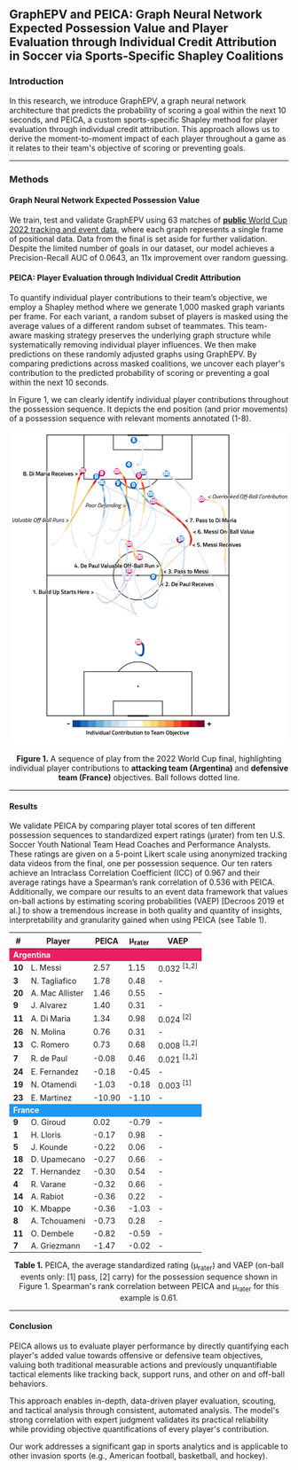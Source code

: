 ## GraphEPV and PEICA: Graph Neural Network Expected Possession Value and Player Evaluation through Individual Credit Attribution in Soccer via Sports-Specific Shapley Coalitions

### Introduction
In this research, we introduce GraphEPV, a graph neural network architecture that predicts the probability of scoring a goal within the next 10 seconds, and PEICA, a custom sports-specific Shapley method for player evaluation through individual credit attribution. This approach allows us to derive the moment-to-moment impact of each player throughout a game as it relates to their team's objective of scoring or preventing goals.

---

### Methods

#### Graph Neural Network Expected Possession Value
We train, test and validate GraphEPV using 63 matches of [**public** World Cup 2022 tracking and event data](https://drive.google.com/drive/folders/1_a_q1e9CXeEPJ3GdCv_3-rNO3gPqacfa), where each graph represents a single frame of positional data. Data from the final is set aside for further validation. Despite the limited number of goals in our dataset, our model achieves a Precision-Recall AUC of 0.0643, an 11x improvement over random guessing.

#### PEICA: Player Evaluation through Individual Credit Attribution
To quantify individual player contributions to their team’s objective, we employ a Shapley method where we generate 1,000 masked graph variants per frame. For each variant, a random subset of players is masked using the average values of a different random subset of teammates. This team-aware masking strategy preserves the underlying graph structure while systematically removing individual player influences. We then make predictions on these randomly adjusted graphs using GraphEPV. By comparing predictions across masked coalitions, we uncover each player's contribution to the predicted probability of scoring or preventing a goal within the next 10 seconds.

In Figure 1, we can clearly identify individual player contributions throughout the possession sequence. 
It depicts the end position (and prior movements) of a possession sequence with relevant moments annotated (1-8). 

<div align="center">
  <img src="assets/peica.png" alt="PEICA Image" width="600">
  <p><strong>Figure 1.</strong> A sequence of play from the 2022 World Cup final, highlighting individual player contributions to <strong>attacking team (Argentina)</strong> and <strong>defensive team (France)</strong> objectives. Ball follows dotted line.</p>
</div>

---

#### Results
We validate PEICA by comparing player total scores of ten different possession sequences to standardized expert ratings (μrater) from ten U.S. Soccer Youth National Team Head Coaches and Performance Analysts. These ratings are given on a 5-point Likert scale using anonymized tracking data videos from the final, one per possession sequence. Our ten raters achieve an Intraclass Correlation Coefficient (ICC) of 0.967 and their average ratings have a Spearman’s rank correlation of 0.536 with PEICA. Additionally, we compare our results to an event data framework that values on-ball actions by estimating scoring probabilities (VAEP) [Decroos 2019 et al.] to show a tremendous increase in both quality and quantity of insights, interpretability and granularity gained when using PEICA (see Table 1).

<div align="center">
<table>
  <thead>
    <tr>
      <th>#</th>
      <th>Player</th>
      <th>PEICA</th>
      <th>μ<sub>rater</sub></th>
      <th>VAEP</th>
    </tr>
  </thead>
  <tbody>
    <tr style="background-color: #e91e63; color: white;">
      <td colspan="5"><strong>Argentina</strong></td>
    </tr>
    <tr>
      <td><strong>10</strong></td>
      <td>L. Messi</td>
      <td>2.57</td>
      <td>1.15</td>
      <td>0.032 <sup>[1,2]</sup></td>
    </tr>
    <tr>
      <td><strong>3</strong></td>
      <td>N. Tagliafico</td>
      <td>1.78</td>
      <td>0.48</td>
      <td>-</td>
    </tr>
    <tr>
      <td><strong>20</strong></td>
      <td>A. Mac Allister</td>
      <td>1.46</td>
      <td>0.55</td>
      <td>-</td>
    </tr>
    <tr>
      <td><strong>9</strong></td>
      <td>J. Alvarez</td>
      <td>1.40</td>
      <td>0.31</td>
      <td>-</td>
    </tr>
    <tr>
      <td><strong>11</strong></td>
      <td>A. Di Maria</td>
      <td>1.34</td>
      <td>0.98</td>
      <td>0.024 <sup>[2]</sup></td>
    </tr>
    <tr>
      <td><strong>26</strong></td>
      <td>N. Molina</td>
      <td>0.76</td>
      <td>0.31</td>
      <td>-</td>
    </tr>
    <tr>
      <td><strong>13</strong></td>
      <td>C. Romero</td>
      <td>0.73</td>
      <td>0.68</td>
      <td>0.008 <sup>[1,2]</sup></td>
    </tr>
    <tr>
      <td><strong>7</strong></td>
      <td>R. de Paul</td>
      <td>-0.08</td>
      <td>0.46</td>
      <td>0.021 <sup>[1,2]</sup></td>
    </tr>
    <tr>
      <td><strong>24</strong></td>
      <td>E. Fernandez</td>
      <td>-0.18</td>
      <td>-0.45</td>
      <td>-</td>
    </tr>
    <tr>
      <td><strong>19</strong></td>
      <td>N. Otamendi</td>
      <td>-1.03</td>
      <td>-0.18</td>
      <td>0.003 <sup>[1]</sup></td>
    </tr>
    <tr>
      <td><strong>23</strong></td>
      <td>E. Martinez</td>
      <td>-10.90</td>
      <td>-1.10</td>
      <td>-</td>
    </tr>
    <tr style="background-color: #2196f3; color: white;">
      <td colspan="5"><strong>France</strong></td>
    </tr>
    <tr>
      <td><strong>9</strong></td>
      <td>O. Giroud</td>
      <td>0.02</td>
      <td>-0.79</td>
      <td>-</td>
    </tr>
    <tr>
      <td><strong>1</strong></td>
      <td>H. Lloris</td>
      <td>-0.17</td>
      <td>0.98</td>
      <td>-</td>
    </tr>
    <tr>
      <td><strong>5</strong></td>
      <td>J. Kounde</td>
      <td>-0.22</td>
      <td>0.06</td>
      <td>-</td>
    </tr>
    <tr>
      <td><strong>18</strong></td>
      <td>D. Upamecano</td>
      <td>-0.27</td>
      <td>0.66</td>
      <td>-</td>
    </tr>
    <tr>
      <td><strong>22</strong></td>
      <td>T. Hernandez</td>
      <td>-0.30</td>
      <td>0.54</td>
      <td>-</td>
    </tr>
    <tr>
      <td><strong>4</strong></td>
      <td>R. Varane</td>
      <td>-0.32</td>
      <td>0.66</td>
      <td>-</td>
    </tr>
    <tr>
      <td><strong>14</strong></td>
      <td>A. Rabiot</td>
      <td>-0.36</td>
      <td>0.22</td>
      <td>-</td>
    </tr>
    <tr>
      <td><strong>10</strong></td>
      <td>K. Mbappe</td>
      <td>-0.36</td>
      <td>-1.03</td>
      <td>-</td>
    </tr>
    <tr>
      <td><strong>8</strong></td>
      <td>A. Tchouameni</td>
      <td>-0.73</td>
      <td>0.28</td>
      <td>-</td>
    </tr>
    <tr>
      <td><strong>11</strong></td>
      <td>O. Dembele</td>
      <td>-0.82</td>
      <td>-0.59</td>
      <td>-</td>
    </tr>
    <tr>
      <td><strong>7</strong></td>
      <td>A. Griezmann</td>
      <td>-1.47</td>
      <td>-0.02</td>
      <td>-</td>
    </tr>
  </tbody>
</table>

<p><strong>Table 1.</strong> PEICA, the average standardized rating (μ<sub>rater</sub>) and VAEP (on-ball events only: [1] pass, [2] carry) for the possession sequence shown in Figure 1. Spearman's rank correlation between PEICA and μ<sub>rater</sub> for this example is 0.61.</p>

</div>

---

#### Conclusion
PEICA allows us to evaluate player performance by directly quantifying each player's added value towards offensive or defensive team objectives, valuing both traditional measurable actions and previously unquantifiable tactical elements like tracking back, support runs, and other on and off-ball behaviors.

This approach enables in-depth, data-driven player evaluation, scouting, and tactical analysis through consistent, automated analysis. The model's strong correlation with expert judgment validates its practical reliability while providing objective quantifications of every player's contribution.

Our work addresses a significant gap in sports analytics and is applicable to other invasion sports (e.g., American football, basketball, and hockey).